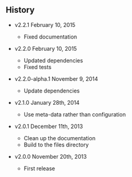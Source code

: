 ## History

- v2.2.1 February 10, 2015
	- Fixed documentation

- v2.2.0 February 10, 2015
	- Updated dependencies
	- Fixed tests

- v2.2.0-alpha.1 November 9, 2014
	- Update dependencies

- v2.1.0 January 28th, 2014
	- Use meta-data rather than configuration

- v2.0.1 December 11th, 2013
	- Clean up the documentation
	- Build to the files directory

- v2.0.0 November 20th, 2013
	- First release
